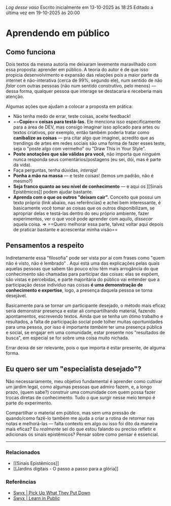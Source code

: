 *Log desse vaso*
Escrito inicialmente em 13-10-2025 às 18:25
Editado a última vez em 19-10-2025 às 20:00
# Aprendendo em público

## Como funciona

Dois textos da mesma autoria me deixaram levemente maravilhado com essa proposta: aprender em público. A teoria do autor é de que isso propicia desenvolvimento e expansão das relações pois a maior parte da internet é não-interativa (cerca de 99%, segundo ele), num sentido de não *falar* com outras pessoas (não num sentido construtivo, pelo menos) — dessa forma, qualquer pessoa que interage se destacaria e receberia mais atenção. 

Algumas ações que ajudam a colocar a proposta em prática:
- Não tenha medo de errar, teste coisas, aceite feedback!
- ==**Copie== coisas para testá-las.** Ele menciona isso especificamente para a área de DEV, mas consigo imaginar isso aplicado para artes ou textos criativos, por exemplo, então também poderia tratar como **canibalize as coisas** — pra citar algo que imaginei, acredito que as trendings de artes em redes sociais são uma forma de fazer esses teste, seja o "poste algo com vermelho" ou "Draw This in Your Style".
- **Poste anotações que são válidas pra você,** não importa que ninguém nunca responda seus comentários/postagens (eu sei, dói, mas é parte da vida).
- Faça perguntas, tenha dúvidas, *interaja!*
- **Ponha a mão na massa** — e teste coisas! (temos um padrão, não é mesmo?)
- **Seja franco quanto ao seu nível de conhecimento** — e aqui os [[Sinais Epistêmicos]] podem ajudar bastante.
- **Aprenda com o que os outros "deixam cair".** Conceito que possui um texto próprio (link abaixo, nas referências) e achei bem interessante, é basicamente você tomar as coisas que os outros disponibilizam, se apropriar delas e testá-las dentro do seu próprio ambiente, fazer experimentos, ver o que você pode aprender com aquilo, *dissecar* aquela coisa. => ==Quero melhorar essa parte, talvez voltar aqui depois de praticar bastante e acrescentar minha visão==

## Pensamentos a respeito

Indiretamente essa "filosofia" pode ser vista por aí com frases como "quem não é visto, não é lembrado" . Aqui está uma das explicações pelas quais aquelas pessoas que sabem tão pouco e/ou têm mais arrogância do que conhecimento são chamadas para participar das coisas: elas se expõem, são vistas e percebidas, e parte majoritária do público vai entender que a participação desse indivíduo nas coisas **é uma demonstração de conhecimento e expertise**, logo, a presença daquela pessoa se torna desejável.

Basicamente para se tornar um participante desejado, o método mais eficaz seria demonstrar presença e estar ali compartilhando material, fazendo apontamentos, escrevendo textos. Ainda que se tenha um ótimo trabalho e resultados, a falta de participação social pode tolher muitas oportunidades para uma pessoa, por isso é importante *também* ter uma presença pública e social, se engajar em uma comunidade, estar presente nos "resultados de busca", em especial se for sobre uma coisa muito nichada.

Errar deixa de ser relevante, pois o que importa é estar presente, de alguma forma.

## Eu quero ser um "especialista desejado"?

Não necessariamente, meu objetivo fundamental é aprender como cultivar um jardim legal, como algumas pessoas que admiro fazem, e, a longo prazo, (quem sabe?) construir uma comunidade com quem possa fazer trocas diretas de conhecimento. Tudo o que surgir nesse meio tempo é parte do experimento.

Compartilhar o material em público, mas sem uma pressão de quando/como fazê-lo também me ajuda a criar a rotina de retornar nas notas e melhorá-las — falta contexto em algo ou isso foi dito da maneira mais eficaz? Eu *realmente* sei do que estou falando ou preciso refletir e adicionais os sinais epistêmicos? Pensar sobre como pensar é essencial.

---
### Relacionados

- [[Sinais Epistêmicos]] 
- [[Jardins digitais - O passo a passo para a glória]]

### Referências

- [Swyx | Pick Up What They Put Down](https://www.swyx.io/puwtpd) 
- [Swyx | Learn in Public](https://www.swyx.io/learn-in-public)